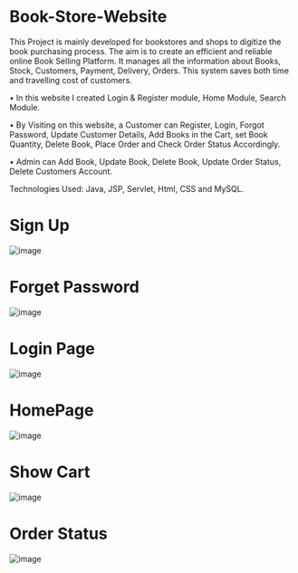 # Book-Store-Website
This Project is mainly developed for bookstores and shops to digitize the book purchasing process. The aim is to create an efficient and reliable online Book Selling Platform. It manages all the information about Books, Stock, Customers, Payment, Delivery, Orders. This system saves both time and travelling cost of customers.

•	In this website I created Login & Register module, Home Module, Search Module.

•	By Visiting on this website, a Customer can Register, Login, Forgot Password, Update Customer Details, Add Books in the Cart, set Book Quantity, Delete Book, Place Order and Check Order Status Accordingly.

•	Admin can Add Book, Update Book, Delete Book, Update Order Status, Delete Customers Account.

Technologies Used: Java, JSP, Servlet, Html, CSS and MySQL.

# Sign Up 
![image](https://user-images.githubusercontent.com/100328979/219651682-5871c891-f3cd-443f-ade7-eedb6e1521f0.png)

# Forget Password
![image](https://user-images.githubusercontent.com/100328979/219651766-ad651ad3-ee60-437b-a93d-8941cb54a692.png)


# Login Page
![image](https://user-images.githubusercontent.com/100328979/219651106-7858a597-3559-4d9f-a616-4f1d51505cb5.png)

# HomePage
![image](https://user-images.githubusercontent.com/100328979/219651292-d985180d-9dc4-4b91-9906-cac3d0add815.png)

# Show Cart
![image](https://user-images.githubusercontent.com/100328979/219651425-2ea548fc-605c-43d5-a3a5-033abd6e50d0.png)

# Order Status
![image](https://user-images.githubusercontent.com/100328979/219651522-257af920-070c-4bab-b62d-c50b60138102.png)
